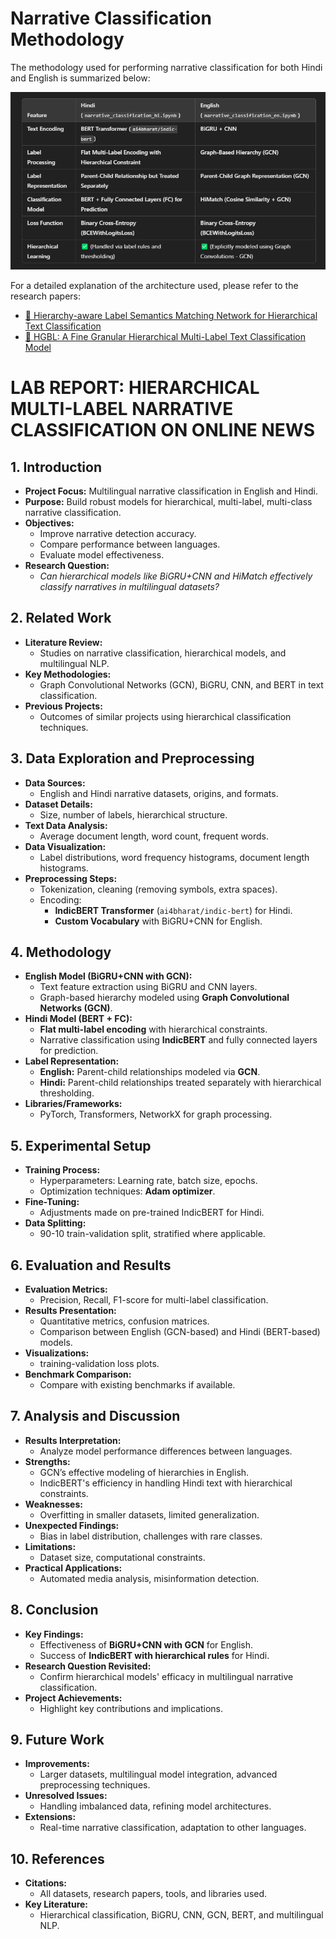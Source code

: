 # Narrative Classification Methodology

The methodology used for performing narrative classification for both Hindi and English is summarized below:

![Narrative Classification Overview](narrative_classification-prasun/img/hi_eng.png)

For a detailed explanation of the architecture used, please refer to the research papers:  

- [📄 Hierarchy-aware Label Semantics Matching Network for Hierarchical Text Classification](https://aclanthology.org/2021.acl-long.337/)  
- [📄 HGBL: A Fine Granular Hierarchical Multi-Label Text Classification Model](https://link.springer.com/article/10.1007/s11063-024-11713-x/)


# LAB REPORT: HIERARCHICAL MULTI-LABEL NARRATIVE CLASSIFICATION ON ONLINE NEWS

## 1. Introduction
- **Project Focus:** Multilingual narrative classification in English and Hindi.
- **Purpose:** Build robust models for hierarchical, multi-label, multi-class narrative classification.
- **Objectives:** 
  - Improve narrative detection accuracy.
  - Compare performance between languages.
  - Evaluate model effectiveness.
- **Research Question:** 
  - *Can hierarchical models like BiGRU+CNN and HiMatch effectively classify narratives in multilingual datasets?*

## 2. Related Work
- **Literature Review:** 
  - Studies on narrative classification, hierarchical models, and multilingual NLP.
- **Key Methodologies:** 
  - Graph Convolutional Networks (GCN), BiGRU, CNN, and BERT in text classification.
- **Previous Projects:** 
  - Outcomes of similar projects using hierarchical classification techniques.

## 3. Data Exploration and Preprocessing
- **Data Sources:** 
  - English and Hindi narrative datasets, origins, and formats.
- **Dataset Details:** 
  - Size, number of labels, hierarchical structure.
- **Text Data Analysis:** 
  - Average document length, word count, frequent words.
- **Data Visualization:** 
  - Label distributions, word frequency histograms, document length histograms.
- **Preprocessing Steps:** 
  - Tokenization, cleaning (removing symbols, extra spaces).
  - Encoding:
    - **IndicBERT Transformer** (`ai4bharat/indic-bert`) for Hindi.
    - **Custom Vocabulary** with BiGRU+CNN for English.

## 4. Methodology
- **English Model (BiGRU+CNN with GCN):** 
  - Text feature extraction using BiGRU and CNN layers.
  - Graph-based hierarchy modeled using **Graph Convolutional Networks (GCN)**.
- **Hindi Model (BERT + FC):** 
  - **Flat multi-label encoding** with hierarchical constraints.
  - Narrative classification using **IndicBERT** and fully connected layers for prediction.
- **Label Representation:** 
  - **English:** Parent-child relationships modeled via **GCN**.
  - **Hindi:** Parent-child relationships treated separately with hierarchical thresholding.
- **Libraries/Frameworks:** 
  - PyTorch, Transformers, NetworkX for graph processing.

## 5. Experimental Setup
- **Training Process:** 
  - Hyperparameters: Learning rate, batch size, epochs.
  - Optimization techniques: **Adam optimizer**.
- **Fine-Tuning:** 
  - Adjustments made on pre-trained IndicBERT for Hindi.
- **Data Splitting:** 
  - 90-10 train-validation split, stratified where applicable.

## 6. Evaluation and Results
- **Evaluation Metrics:** 
  - Precision, Recall, F1-score for multi-label classification.
- **Results Presentation:** 
  - Quantitative metrics, confusion matrices.
  - Comparison between English (GCN-based) and Hindi (BERT-based) models.
- **Visualizations:** 
  - training-validation loss plots.
- **Benchmark Comparison:** 
  - Compare with existing benchmarks if available.

## 7. Analysis and Discussion
- **Results Interpretation:** 
  - Analyze model performance differences between languages.
- **Strengths:** 
  - GCN’s effective modeling of hierarchies in English.
  - IndicBERT's efficiency in handling Hindi text with hierarchical constraints.
- **Weaknesses:** 
  - Overfitting in smaller datasets, limited generalization.
- **Unexpected Findings:** 
  - Bias in label distribution, challenges with rare classes.
- **Limitations:** 
  - Dataset size, computational constraints.
- **Practical Applications:** 
  - Automated media analysis, misinformation detection.

## 8. Conclusion
- **Key Findings:** 
  - Effectiveness of **BiGRU+CNN with GCN** for English.
  - Success of **IndicBERT with hierarchical rules** for Hindi.
- **Research Question Revisited:** 
  - Confirm hierarchical models' efficacy in multilingual narrative classification.
- **Project Achievements:** 
  - Highlight key contributions and implications.

## 9. Future Work
- **Improvements:** 
  - Larger datasets, multilingual model integration, advanced preprocessing techniques.
- **Unresolved Issues:** 
  - Handling imbalanced data, refining model architectures.
- **Extensions:** 
  - Real-time narrative classification, adaptation to other languages.

## 10. References
- **Citations:** 
  - All datasets, research papers, tools, and libraries used.
- **Key Literature:** 
  - Hierarchical classification, BiGRU, CNN, GCN, BERT, and multilingual NLP.


